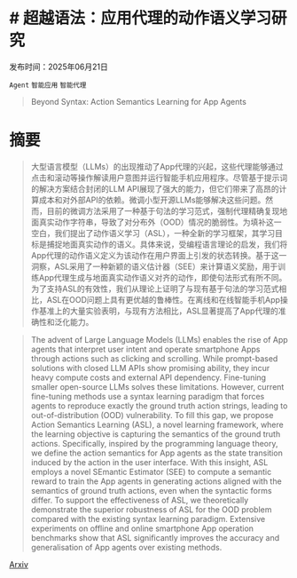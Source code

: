 # # 超越语法：应用代理的动作语义学习研究

发布时间：2025年06月21日

`Agent` `智能应用` `智能代理`

> Beyond Syntax: Action Semantics Learning for App Agents

# 摘要

> 大型语言模型（LLMs）的出现推动了App代理的兴起，这些代理能够通过点击和滚动等操作解读用户意图并运行智能手机应用程序。尽管基于提示词的解决方案结合封闭的LLM API展现了强大的能力，但它们带来了高昂的计算成本和对外部API的依赖。微调小型开源LLMs能够解决这些问题。然而，目前的微调方法采用了一种基于句法的学习范式，强制代理精确复现地面真实动作字符串，导致了对分布外（OOD）情况的脆弱性。为填补这一空白，我们提出了动作语义学习（ASL），一种全新的学习框架，其学习目标是捕捉地面真实动作的语义。具体来说，受编程语言理论的启发，我们将App代理的动作语义定义为该动作在用户界面上引发的状态转换。基于这一洞察，ASL采用了一种新颖的语义估计器（SEE）来计算语义奖励，用于训练App代理生成与地面真实动作语义对齐的动作，即使句法形式有所不同。为了支持ASL的有效性，我们从理论上证明了与现有基于句法的学习范式相比，ASL在OOD问题上具有更优越的鲁棒性。在离线和在线智能手机App操作基准上的大量实验表明，与现有方法相比，ASL显著提高了App代理的准确性和泛化能力。

> The advent of Large Language Models (LLMs) enables the rise of App agents that interpret user intent and operate smartphone Apps through actions such as clicking and scrolling. While prompt-based solutions with closed LLM APIs show promising ability, they incur heavy compute costs and external API dependency. Fine-tuning smaller open-source LLMs solves these limitations. However, current fine-tuning methods use a syntax learning paradigm that forces agents to reproduce exactly the ground truth action strings, leading to out-of-distribution (OOD) vulnerability. To fill this gap, we propose Action Semantics Learning (ASL), a novel learning framework, where the learning objective is capturing the semantics of the ground truth actions. Specifically, inspired by the programming language theory, we define the action semantics for App agents as the state transition induced by the action in the user interface. With this insight, ASL employs a novel SEmantic Estimator (SEE) to compute a semantic reward to train the App agents in generating actions aligned with the semantics of ground truth actions, even when the syntactic forms differ. To support the effectiveness of ASL, we theoretically demonstrate the superior robustness of ASL for the OOD problem compared with the existing syntax learning paradigm. Extensive experiments on offline and online smartphone App operation benchmarks show that ASL significantly improves the accuracy and generalisation of App agents over existing methods.

[Arxiv](https://arxiv.org/abs/2506.17697)